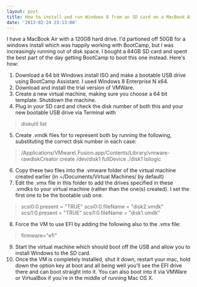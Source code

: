 ```yaml
---
layout: post
title: How to install and run Windows 8 from an SD card on a MacBook Air
date: '2013-02-24 23:13:00'
---
```


I have a MacBook Air with a 120GB hard drive. I'd partioned off 50GB for a windows install which was happily working with BootCamp, but I was increasingly running out of disk space. I bought a 64GB SD card and spent the best part of the day getting BootCamp to boot this one instead. Here's how: 

1. Download a 64 bit Windows install ISO and make a bootable USB drive using BootCamp Assistant. I used Windows 8 Enterprise N x64. 
2. Download and install the trial version of VMWare.
3. Create a new virtual machine, making sure you choose a 64 bit template. Shutdown the machine. 
4. Plug in your SD card and check the disk number of both this and your new bootable USB drive via Terminal with

> diskutil list

5. Create .vmdk files for to represent both by running the following, substituting the correct disk number in each case:

> /Applications/VMware\ Fusion.app/Contents/Library/vmware-rawdiskCreator create /dev/disk1 fullDevice ./disk1 lsilogic

6. Copy these two files into the .vmware folder of the virtual machine created earlier (in ~/Documents/Virtual Machines/ by default)
7. Edit the .vmx file in this folder to add the drives specified in these .vmdks to your virtual machine (rather than the one(s) created). I set the first one to be the bootable usb one.

> scsi0:0.present = "TRUE" scsi0:0.fileName = "disk2.vmdk" scsi1:0.present = "TRUE" scsi1:0.fileName = "disk1.vmdk"

8. Force the VM to use EFI by adding the following also to the .vmx file:

> firmware="efi"

9. Start the virtual machine which should boot off the USB and allow you to install Windows to the SD card.
10. Once the VM is completely installed, shut it down, restart your mac, hold down the option key at boot and all being well you'll see the EFI drive there and can boot straight into it. You can also boot into it via VMWare or VirtualBox if you're in the middle of running Mac OS X.
